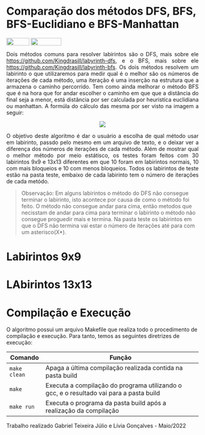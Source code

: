 # Comparação dos métodos DFS, BFS, BFS-Euclidiano e BFS-Manhattan 

<div style="display: inline-block;">
<img align="center" height="20px" width="60px" src="https://img.shields.io/badge/Language-C-blue"/> 
<img align="center" height="20px" width="80px" src="https://img.shields.io/badge/Made%20in-VSCode-red"/> 
</div>
<br>
<p align="justify">
  Dois métodos comuns para resolver labirintos são o DFS, mais sobre ele <a href="https://github.com/Kingdrasill/labyrinth-dfs">https://github.com/Kingdrasill/labyrinth-dfs</a>, e o BFS, mais sobre ele <a href="https://github.com/Kingdrasill/labyrinth-bfs">https://github.com/Kingdrasill/labyrinth-bfs</a>. Os dois métodos resolvem um labirinto o que utilizaremos para medir qual é o melhor são os números de iterações de cada método, uma iteração é uma inserção na estrutura que a armazena o caminho percorrido. Tem como ainda melhorar o método BFS que é na hora que for andar escolher o caminho em que que a distância do final seja a menor, está distância por ser calculada por heuristíca euclidiana ou manhattan. A formúla do cálculo das mesma por ser visto na imagem a seguir:
</p>
<p align="center">
  <img src="imgs/formulas.png">
</p>

<p align="justify">
  O objetivo deste algoritmo é dar o usuário a escolha de qual método usar em labirinto, passdo pelo mesmo em um arquivo de texto, e o deixar ver a diferença dos números de iterações de cada método. Além de mostrar qual o melhor método por meio estátisco, os testes foram feitos com 30 labirintos 9x9 e 13x13 diferentes em que 10 foram em labirintos normais, 10 com mais bloqueios e 10 com menos bloqueios. Todos os labirintos de teste estão na pasta teste, embaixo de cada labirinto tem o número de iterações de cada metódo. 
<p>

> Observação: Em alguns labirintos o método do DFS não consegue terminar o labirinto, isto acontece por causa de como o método foi feito. O método não consegue andar para cima, então metodos que necisstam de andar para cima para terminar o labirinto o método não consegue proguedir mais e termina. Na pasta teste os labirintos em que o DFS não termina vai estar o número de iterações até para com um asterisco(X*).  
  
# Labirintos 9x9
  
# LAbirintos 13x13

# Compilação e Execução

O algoritmo possui um arquivo Makefile que realiza todo o procedimento de compilação e execução. Para tanto, temos as seguintes diretrizes de execução:


| Comando                |  Função                                                                                           |                     
| -----------------------| ------------------------------------------------------------------------------------------------- |
|  `make clean`          | Apaga a última compilação realizada contida na pasta build                                        |
|  `make`                | Executa a compilação do programa utilizando o gcc, e o resultado vai para a pasta build           |
|  `make run`            | Executa o programa da pasta build após a realização da compilação                                 |


<p>Trabalho realizado Gabriel Teixeira Júlio e Lívia Gonçalves - Maio/2022</p>
